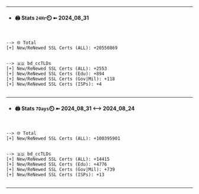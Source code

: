 

---
- #### 🖨️ **Stats** `24Hr`⏲️ ➼ 2024_08_31
```console


--> 🌐 Total
[+] New/ReNewed SSL Certs (ALL): +20550869


--> 🇧🇩 bd_ccTLDs
[+] New/ReNewed SSL Certs (ALL): +2553
[+] New/ReNewed SSL Certs (Edu): +894
[+] New/ReNewed SSL Certs (Gov|Mil): +118
[+] New/ReNewed SSL Certs (ISPs): +4


```

---
- #### 🖨️ **Stats** `7Days`⏲️ ➼ 2024_08_31 <--> 2024_08_24
```console


--> 🌐 Total
[+] New/ReNewed SSL Certs (ALL): +100395901


--> 🇧🇩 bd_ccTLDs
[+] New/ReNewed SSL Certs (ALL): +14415
[+] New/ReNewed SSL Certs (Edu): +4776
[+] New/ReNewed SSL Certs (Gov|Mil): +739
[+] New/ReNewed SSL Certs (ISPs): +13


```

---


